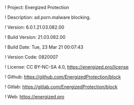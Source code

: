 ! Project: Energized Protection

! Description: ad.porn.malware blocking.

! Version: 6.0.1.21.03.082.00

! Build Version: 21.03.082.00

! Build Date: Tue, 23 Mar 21 00:07:43

! Version Code: 0820007

! License: CC BY-NC-SA 4.0, https://energized.pro/license

! Github: https://github.com/EnergizedProtection/block

! Gitlab: https://gitlab.com/EnergizedProtection/block


! Web: https://energized.pro

